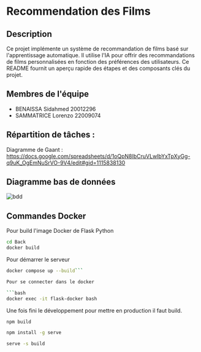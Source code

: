# Recommendation des Films

## Description

Ce projet implémente un système de recommandation de films basé sur l'apprentissage automatique. Il utilise l'IA pour offrir des recommandations de films personnalisées en fonction des préférences des utilisateurs. Ce README fournit un aperçu rapide des étapes et des composants clés du projet.

## Membres de l'équipe

- BENAISSA Sidahmed 20012296
- SAMMATRICE Lorenzo 22009074

## Répartition de tâches :

Diagramme de Gaant : https://docs.google.com/spreadsheets/d/1oQpN8IbCruVLwIbYxTpXyGg-q9uK_OgEmNuSrVO-9V4/edit#gid=1115838130

## Diagramme bas de données

![bdd](https://github.com/Sidahmed-ben/recommendation-des-films/assets/90385023/045ff928-d5a3-47d1-a1dd-acd200c3e7be)

## Commandes Docker

Pour build l'image Docker de Flask Python

```bash
cd Back
docker build
```

Pour démarrer le serveur

````bash
docker compose up --build```

Pour se connecter dans le docker

```bash
docker exec -it flask-docker bash
````

Une fois fini le développement pour mettre en production il faut build.

```bash
npm build
```

```bash
npm install -g serve
```

```bash
serve -s build
```

